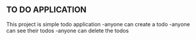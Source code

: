 ## TO DO APPLICATION

This project is simple todo application
-anyone can create a todo
-anyone can see their todos
-anyone can delete the todos